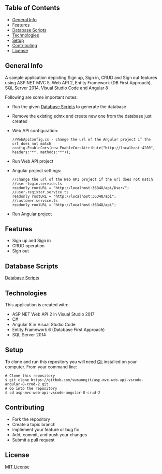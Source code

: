 ## Table of Contents
* [General Info](#general-info)
* [Features](#features)
* [Database Scripts](#database-scripts)
* [Technologies](#technologies)
* [Setup](#setup)
* [Contributing](#contributing)
* [License](#license)

## General Info
A sample application depicting Sign up, Sign in, CRUD and Sign out features using ASP.NET MVC 5, Web API 2, Entity Framework (DB First Approach), SQL Server 2014, Visual Studio Code and Angular 8

Following are some important notes:
* Run the given [Database Scripts](https://github.com/sumuongit/asp-mvc-web-api-vscode-angular-8-crud-2/tree/master/WebAPI/WebAPI/Database_Scripts) to generate the database
* Remove the existing edmx and create new one from the database just created
* Web API configuration:

  ```
  //WebApiConfig.cs - change the url of the Angular project if the url does not match
  config.EnableCors(new EnableCorsAttribute("http://localhost:4200", headers:"*", methods:"*"));  
  ```
* Run Web API project
* Angular project settings:
  
  ```
  //change the url of the Web API project if the url does not match
  //user-login.service.ts
  readonly rootURL = "http://localhost:36348/api/User/";
  //user-register.service.ts
  readonly rootURL = "http://localhost:36348/api";  
  //customer.service.ts 
  readonly rootURL = "http://localhost:36348/api";
  ```
* Run Angular project

## Features
* Sign up and Sign in
* CRUD operation
* Sign out

## Database Scripts
[Database Scripts](https://github.com/sumuongit/asp-mvc-web-api-vscode-angular-8-crud-2/tree/master/WebAPI/WebAPI/Database_Scripts)
	
## Technologies
This application is created with:
* ASP.NET Web API 2 in Visual Studio 2017
* C# 
* Angular 8 in Visual Studio Code
* Entity Framework 6 (Database First Approach)
* SQL Server 2014
	
## Setup
To clone and run this repository you will need [Git](https://git-scm.com/) installed on your computer. From your command line:

```
# Clone this repository
$ git clone https://github.com/sumuongit/asp-mvc-web-api-vscode-angular-8-crud-2.git
# Go into the repository
$ cd asp-mvc-web-api-vscode-angular-8-crud-2
```

## Contributing
* Fork the repository
* Create a topic branch
* Implement your feature or bug fix
* Add, commit, and push your changes
* Submit a pull request

## License
[MIT License](https://github.com/sumuongit/asp-mvc-web-api-vscode-angular-8-crud-2/blob/master/LICENSE)
